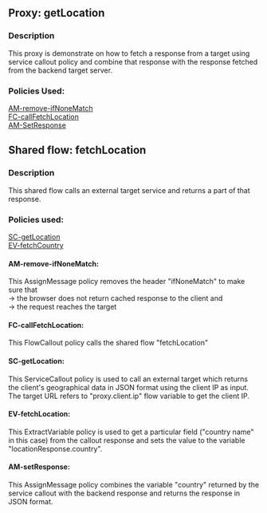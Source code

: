 ## Proxy: getLocation

### Description 
This proxy is demonstrate on how to fetch a response from a target using service callout policy and combine that response with the response fetched from the backend target server.

### Policies Used:  
[AM-remove-ifNoneMatch](https://github.com/sabarisridhar/Apigee/new/main/CombineBEResponseWithSCResponse#am-remove-ifnonematch)   
[FC-callFetchLocation](https://github.com/sabarisridhar/Apigee/new/main/CombineBEResponseWithSCResponse#fc-callfetchlocation)  
[AM-SetResponse](https://github.com/sabarisridhar/Apigee/new/main/CombineBEResponseWithSCResponse#am-setresponse)  

## Shared flow: fetchLocation

### Description
This shared flow calls an external target service and returns a part of that response.


### Policies used:
[SC-getLocation](https://github.com/sabarisridhar/Apigee/new/main/CombineBEResponseWithSCResponse#sc-getlocation)    
[EV-fetchCountry](https://github.com/sabarisridhar/Apigee/new/main/CombineBEResponseWithSCResponse#ev-fetchlocation)  



#### AM-remove-ifNoneMatch:  
This AssignMessage policy removes the header "ifNoneMatch" to make sure that   
-> the browser does not return cached response to the client and   
-> the request reaches the target 
 
#### FC-callFetchLocation: 
This FlowCallout policy calls the shared flow "fetchLocation"  

#### SC-getLocation: 
This ServiceCallout policy is used to call an external target which returns the client's geographical data in JSON format using the client IP as input.   
The target URL refers to "proxy.client.ip" flow variable to get the client IP.  

#### EV-fetchLocation:  
This ExtractVariable policy is used to get a particular field ("country name" in this case) from the callout response and sets the value to the variable "locationResponse.country".


#### AM-setResponse:  
This AssignMessage policy combines the variable "country" returned by the service callout with the backend response and returns the response in JSON format.   
